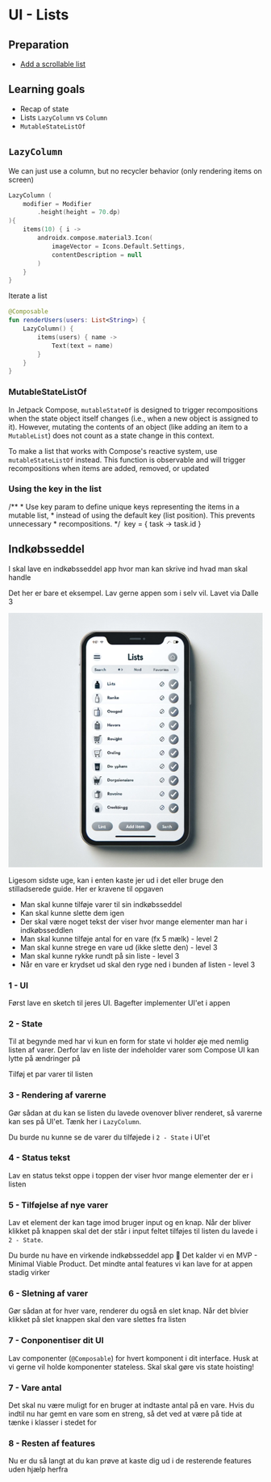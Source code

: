 # UI - Lists



## Preparation

- [Add a scrollable list](https://developer.android.com/codelabs/basic-android-kotlin-compose-training-add-scrollable-list?continue=https%3A%2F%2Fdeveloper.android.com%2Fcourses%2Fpathways%2Fandroid-basics-compose-unit-3-pathway-2%23codelab-https%3A%2F%2Fdeveloper.android.com%2Fcodelabs%2Fbasic-android-kotlin-compose-training-add-scrollable-list#1)



## Learning goals

- Recap of state
- Lists `LazyColumn` vs `Column`
- `MutableStateListOf`



## `LazyColumn`

We can just use a column, but no recycler behavior (only rendering items on screen)



```kotlin
LazyColumn (
    modifier = Modifier
        .height(height = 70.dp)
){
    items(10) { i ->
        androidx.compose.material3.Icon(
            imageVector = Icons.Default.Settings,
            contentDescription = null
        )
    }
}
```



Iterate a list

```kotlin
@Composable
fun renderUsers(users: List<String>) {
    LazyColumn() {
        items(users) { name ->
            Text(text = name)
        }
    }
}
```



### MutableStateListOf

In Jetpack Compose, `mutableStateOf` is designed to trigger  recompositions when the state object itself changes (i.e., when a new object is assigned to it). However, mutating the contents of an object  (like adding an item to a `MutableList`) does not count as a state change in this context.

To make a list that works with Compose's reactive system, use `mutableStateListOf` instead. This function is observable and will trigger recompositions when items are added, removed, or updated



### Using the key in the list



/**
             * Use key param to define unique keys representing the items in a mutable list,
                          * instead of using the default key (list position). This prevents unnecessary
                          * recompositions.
                                       */
                        ​            key = { task -> task.id }



<!--

## Multiple activities



### 1. Create `SecondActivity` Kotlin File

First, you need to create a new Kotlin file for your second activity:

1. In Android Studio, right-click on the `app/src/main/java/your/package/name/` directory in the Project panel.
2. Choose `New` > `Kotlin File/Class`.
3. Name the new class, e.g., `SecondActivity`, and select `File` from the kind options.



Inside the new SecondActivity write

```kotlin
package YOUR_PACKAGE_HERE

import android.os.Bundle
import androidx.activity.ComponentActivity
import androidx.activity.compose.setContent
import androidx.compose.material3.Text

class SecondActivity : ComponentActivity() {
    override fun onCreate(savedInstanceState: Bundle?) {
        super.onCreate(savedInstanceState)
        setContent {
            Text(text = "lol")
        }
    }
}
```

`YOUR_PACKAGE_HERE` could fx be `com.example.basiclayoutexercisesolutions`



### 2. Add the activity to the `manifests/AndroidManifest.xml` file

After the main activity add the following:

```xml
<activity android:name=".SecondActivity" />
```



### 3. Navigate to the activity

In your `MainActivity.kt`

Add the following code:

```kotlin
Button(onClick = {
    val intent = Intent(this@MainActivity, SecondActivity::class.java);
    startActivity(intent);
}) {
    Text(text = "navigate to other Activity")
}
```

This code adds a button that when clicked navigates to the new activity

-->



## Indkøbsseddel

I skal lave en indkøbsseddel app hvor man kan skrive ind hvad man skal handle

Det her er bare et eksempel. Lav gerne appen som i selv vil. Lavet via Dalle 3

![Indkøbsseddel app mockup](assets/27.png)



Ligesom sidste uge, kan i enten kaste jer ud i det eller bruge den stilladserede guide. Her er kravene til opgaven

- Man skal kunne tilføje varer til sin indkøbsseddel
- Kan skal kunne slette dem igen
- Der skal være noget tekst der viser hvor mange elementer man har i indkøbsseddlen
- Man skal kunne tilføje antal for en vare (fx 5 mælk) - level 2
- Man skal kunne strege en vare ud (ikke slette den) - level 3
- Man skal kunne rykke rundt på sin liste - level 3
- Når en vare er krydset ud skal den ryge ned i bunden af listen - level 3



### 1 - UI

Først lave en sketch til jeres UI. Bagefter implementer UI'et i appen



### 2 - State

Til at begynde med har vi kun en form for state vi holder øje med nemlig listen af varer. Derfor lav en liste der indeholder varer som Compose UI kan lytte på ændringer på

Tilføj et par varer til listen



### 3 - Rendering af varerne

Gør sådan at du kan se listen du lavede ovenover bliver renderet, så varerne kan ses på UI'et. Tænk her i `LazyColumn`. 

Du burde nu kunne se de varer du tilføjede i `2 - State` i UI'et



### 4 - Status tekst

Lav en status tekst oppe i toppen der viser hvor mange elementer der er i listen



### 5 - Tilføjelse af nye varer

Lav et element der kan tage imod bruger input og en knap. Når der bliver klikket på knappen skal det der står i input feltet tilføjes til listen du lavede i `2 - State`. 

Du burde nu have en virkende indkøbsseddel app 🎉 Det kalder vi en MVP - Minimal Viable Product. Det mindte antal features vi kan lave for at appen stadig virker



### 6 - Sletning af varer

Gør sådan at for hver vare, renderer du også en slet knap. Når det blvier klikket på slet knappen skal den vare slettes fra listen



### 7 - Conponentiser dit UI

Lav componenter (`@Composable`) for hvert komponent i dit interface. Husk at vi gerne vil holde komponenter stateless. Skal skal gøre vis state hoisting!



### 7 - Vare antal

Det skal nu være muligt for en bruger at indtaste antal på en vare. Hvis du indtil nu har gemt en vare som en streng, så det ved at være på tide at tænke i klasser i stedet for



### 8 - Resten af features

Nu er du så langt at du kan prøve at kaste dig ud i de resterende features uden hjælp herfra



